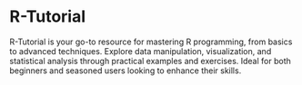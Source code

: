 # R-Tutorial
R-Tutorial is your go-to resource for mastering R programming, from basics to advanced techniques. Explore data manipulation, visualization, and statistical analysis through practical examples and exercises. Ideal for both beginners and seasoned users looking to enhance their skills.

